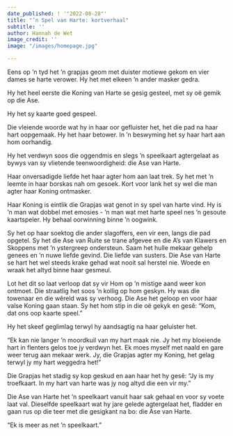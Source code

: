 ```yaml
---
date_published: ! '"2022-08-28"'
title: "’n Spel van Harte: kortverhaal"
subtitle: ''
author: Hannah de Wet
image_credit: ''
image: "/images/homepage.jpg"

---
```

Eens op ’n tyd het ’n grapjas geom met duister motiewe gekom en vier dames se harte verower. Hy het met elkeen ’n ander masker gedra.

Hy het heel eerste die Koning van Harte se gesig gesteel, met sy oё gemik op die Ase.

Hy het sy kaarte goed gespeel.

Die vleiende woorde wat hy in haar oor gefluister het, het die pad na haar hart oopgemaak. Hy het haar betower. In ’n beswyming het sy haar hart aan hom oorhandig.

Hy het verdwyn soos die oggendmis en slegs ’n speelkaart agtergelaat as bywys van sy vlietende teenwoordigheid: die Ase van Harte.

Haar onversadigde liefde het haar agter hom aan laat trek. Sy het met ’n leemte in haar borskas nah om gesoek. Kort voor lank het sy wel die man agter haar Koning ontmasker.

Haar Koning is eintlik die Grapjas wat genot in sy spel van harte vind. Hy is ’n man wat dobbel met emosies - ’n man wat met harte speel nes ’n gesoute kaartspeler. Hy behaal oorwinning binne ’n oogwink.

Sy het op haar soektog die ander slagoffers, een vir een, langs die pad opgetel. Sy het die Ase van Ruite se trane afgevee en die A’s van Klawers en Skoppens met ’n ystergreep ondersteun. Saam het hulle mekaar gehelp genees en ’n nuwe liefde gevind. Die liefde van susters. Die Ase van Harte se hart het wel steeds krake gehad wat nooit sal herstel nie. Woede en wraak het altyd binne haar gesmeul.

Lot het dit so laat verloop dat sy vir Hom op ’n mistige aand weer kon ontmoet. Die straatlig het soos ’n kollig op hom geskyn. Hy was die towenaar en die wêreld was sy verhoog. Die Ase het geloop en voor haar valse Koning gaan staan. Sy het hom stip in die oё gekyk en gesê: “Kom, dat ons oop kaarte speel.”

Hy het skeef geglimlag terwyl hy aandsagtig na haar geluister het.

“Ek kan nie langer ’n moordkuil van my hart maak nie. Jy het my bloeiende hart in flenters gelos toe jy verdwyn het. Ek moes myself met naald en gare weer terug aan mekaar werk. Jy, die Grapjas agter my Koning, het gelag terwyl jy my hart weggedra het!”

Die Grapjas het stadig sy kop geskud en aan haar het hy gesê: “Jy is my troefkaart. In my hart van harte was jy nog altyd die een vir my.”

Die Ase van Harte het ’n speelkaart vanuit haar sak gehaal en voor sy voete laat val. Dieselfde speelkaart wat hy jare gelede agtergelaat het, fladder en gaan rus op die teer met die gesigkant na bo: die Ase van Harte.

“Ek is meer as net ’n speelkaart.”